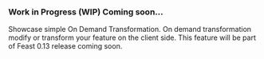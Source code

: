 ### Work in Progress (WIP) Coming soon... 

Showcase simple On Demand Transformation. On demand transformation
modify or transform your feature on the client side. This feature will
be part of Feast 0.13 release coming soon.
